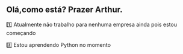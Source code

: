 ## Olá,como está? Prazer Arthur.

1️⃣ Atualmente não trabalho para nenhuma empresa ainda pois estou começando

2️⃣ Estou aprendendo Python no momento
